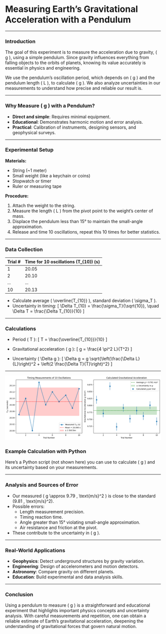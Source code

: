 # Measuring Earth’s Gravitational Acceleration with a Pendulum

---

### Introduction

The goal of this experiment is to measure the acceleration due to gravity, \( g \), using a simple pendulum. Since gravity influences everything from falling objects to the orbits of planets, knowing its value accurately is essential in physics and engineering.

We use the pendulum’s oscillation period, which depends on \( g \) and the pendulum length \( L \), to calculate \( g \). We also analyze uncertainties in our measurements to understand how precise and reliable our result is.

---

### Why Measure \( g \) with a Pendulum?

- **Direct and simple**: Requires minimal equipment.
- **Educational**: Demonstrates harmonic motion and error analysis.
- **Practical**: Calibration of instruments, designing sensors, and geophysical surveys.

---

### Experimental Setup

**Materials:**

- String (~1 meter)
- Small weight (like a keychain or coins)
- Stopwatch or timer
- Ruler or measuring tape

**Procedure:**

1. Attach the weight to the string.
2. Measure the length \( L \) from the pivot point to the weight’s center of mass.
3. Displace the pendulum less than 15° to maintain the small-angle approximation.
4. Release and time 10 oscillations, repeat this 10 times for better statistics.

---

### Data Collection

| Trial # | Time for 10 oscillations \(T_{10}\) (s) |
|---------|------------------------------------------|
| 1       | 20.05                                    |
| 2       | 20.10                                    |
| ...     | ...                                      |
| 10      | 20.13                                    |

- Calculate average \( \overline{T_{10}} \), standard deviation \( \sigma_T \).
- Uncertainty in timing:
  \[
  \Delta T_{10} = \frac{\sigma_T}{\sqrt{10}}, \quad \Delta T = \frac{\Delta T_{10}}{10}
  \]

---

### Calculations

- Period \( T \):
  \[
  T = \frac{\overline{T_{10}}}{10}
  \]

- Gravitational acceleration \( g \):
  \[
  g = \frac{4 \pi^2 L}{T^2}
  \]

- Uncertainty \( \Delta g \):
  \[
  \Delta g = g \sqrt{\left(\frac{\Delta L}{L}\right)^2 + \left(2 \frac{\Delta T}{T}\right)^2}
  \]

---

![alt text](image59.png)

### Example Calculation with Python

Here’s a Python script (not shown here) you can use to calculate \( g \) and its uncertainty based on your measurements.

---

### Analysis and Sources of Error

- Our measured \( g \approx 9.79 \, \text{m/s}^2 \) is close to the standard \(9.81 \, \text{m/s}^2\).
- Possible errors:
  - Length measurement precision.
  - Timing reaction time.
  - Angle greater than 15° violating small-angle approximation.
  - Air resistance and friction at the pivot.
- These contribute to the uncertainty in \( g \).

---

### Real-World Applications

- **Geophysics**: Detect underground structures by gravity variation.
- **Engineering**: Design of accelerometers and motion detectors.
- **Astronomy**: Compare gravity on different planets.
- **Education**: Build experimental and data analysis skills.

---

### Conclusion

Using a pendulum to measure \( g \) is a straightforward and educational experiment that highlights important physics concepts and uncertainty analysis. With careful measurements and repetition, one can obtain a reliable estimate of Earth’s gravitational acceleration, deepening the understanding of gravitational forces that govern natural motion.
